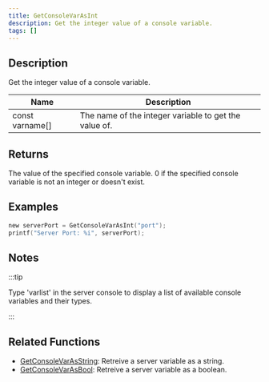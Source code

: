```yaml
---
title: GetConsoleVarAsInt
description: Get the integer value of a console variable.
tags: []
---
```


## Description

Get the integer value of a console variable.

| Name            | Description                                           |
| --------------- | ----------------------------------------------------- |
| const varname[] | The name of the integer variable to get the value of. |

## Returns

The value of the specified console variable. 0 if the specified console variable is not an integer or doesn't exist.

## Examples

```c
new serverPort = GetConsoleVarAsInt("port");
printf("Server Port: %i", serverPort);
```

## Notes

:::tip

Type 'varlist' in the server console to display a list of available console variables and their types.

:::

## Related Functions

- [GetConsoleVarAsString](GetConsoleVarAsString): Retreive a server variable as a string.
- [GetConsoleVarAsBool](GetConsoleVarAsBool): Retreive a server variable as a boolean.
